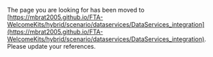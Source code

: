 The page you are looking for has been moved to [https://mbrat2005.github.io/FTA-WelcomeKits/hybrid/scenario/dataservices/DataServices_integration](https://mbrat2005.github.io/FTA-WelcomeKits/hybrid/scenario/dataservices/DataServices_integration). Please update your references.
